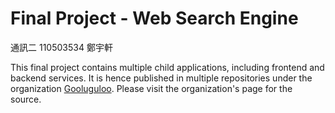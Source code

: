 # Final Project - Web Search Engine

通訊二 110503534 鄭宇軒

This final project contains multiple child applications, including frontend and backend services. It is hence published in multiple repositories under the organization [Gooluguloo](https://github.com/Gooluguloo). Please visit the organization's page for the source.

